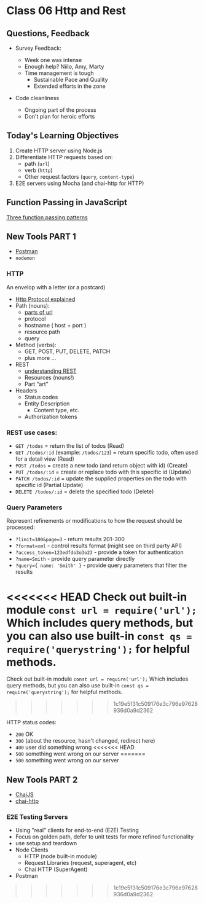 # Class 06 Http and Rest

## Questions, Feedback

* Survey Feedback:
	* Week one was intense
	* Enough help? Niilo, Amy, Marty
	* Time management is tough
		* Sustainable Pace and Quality
		* Extended efforts in the zone

* Code cleanliness
	* Ongoing part of the process
	* Don't plan for heroic efforts


## Today's Learning Objectives

1. Create HTTP server using Node.js
2. Differentiate HTTP requests based on:
	* path (`url`)
	* verb (`http`)
	* Other request factors (`query`, `content-type`)
3. E2E servers using Mocha (and chai-http for HTTP)

## Function Passing in JavaScript

[Three function passing patterns](https://github.com/martypdx/workshop-promises-fat-arrows/blob/master/async-js-patterns.md)

## New Tools PART 1

* [Postman](https://www.getpostman.com/)
* `nodemon`

### HTTP

An envelop with a letter (or a postcard)

* [ Http Protocol explained ](http://code.tutsplus.com/tutorials/http-the-protocol-every-web-developer-must-know-part-1--net-31177)
* Path (nouns):
	* [parts of url](http://bl.ocks.org/abernier/3070589)
	* protocol
	* hostname ( host + port )
	* resource path
	* query
* Method (verbs):
	* GET, POST, PUT, DELETE, PATCH
	* plus more ...
* REST
	* [understanding REST](https://spring.io/understanding/REST)
	* Resources (nouns!)
	* Part “art”
* Headers
	* Status codes
	* Entity Description
		* Content type, etc.
	* Authorization tokens

### REST use cases:
* `GET /todos` = return the list of todos (Read)
* `GET /todos/:id` (example: `/todos/123`) = return specific todo,
often used for a detail view (Read)
* `POST /todos` = create a new todo (and return object with id) (Create)
* `PUT /todos/:id` = create or replace todo with this specific id (Update)
* `PATCH /todos/:id` = update the supplied properties on the todo with specific id (Partial Update)
* `DELETE /todos/:id` = delete the specified todo (Delete)

### Query Parameters

Represent refinements or modifications to how the request should be processed:
* `?limit=100&page=3` - return results 201-300
* `?format=xml` - control results format (might see on third party API)
* `?access_token=123edfdo3o3o23` - provide a token for authentication
* `?name=Smith` - provide query parameter directly
* `?query={ name: 'Smith' }` - provide query parameters that filter the results

<<<<<<< HEAD
Check out built-in module `const url = require('url');` Which includes query methods, but
you can also use built-in `const qs = require('querystring');` for helpful methods.
=======
Check out built-in module `const url = require('url');` Which includes query methods, but you can also use built-in `const qs = require('querystring');` for helpful methods.
>>>>>>> 1c19e5f31c509176e3c796e97628936d0a9d2362

HTTP status codes:
* `200` OK
* `300` (about the resource, hasn't changed, redirect here)
* `400` user did something wrong
<<<<<<< HEAD
* `500` something went wrong on our server
=======
* `500` something went wrong on our server

## New Tools PART 2

* [ChaiJS](http://chaijs.com/)
* [chai-http](http://chaijs.com/plugins/chai-http/)

### E2E Testing Servers

* Using "real" clients for end-to-end (E2E) Testing
* Focus on golden path, defer to unit tests for more refined functionality
* use setup and teardown
* Node Clients
	* HTTP (node built-in module)
	* Request Libraries (request, superagent, etc)
	* Chai HTTP (SuperAgent)
* Postman
>>>>>>> 1c19e5f31c509176e3c796e97628936d0a9d2362
